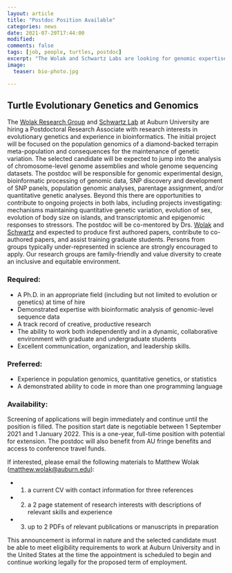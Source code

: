 ```yaml
---
layout: article
title: "Postdoc Position Available"
categories: news
date: 2021-07-20T17:44:00
modified:
comments: false
tags: [job, people, turtles, postdoc]
excerpt: "The Wolak and Schwartz Labs are looking for genomic expertise"
image:
  teaser: bio-photo.jpg

---
```



## Turtle Evolutionary Genetics and Genomics

The [Wolak Research Group](https://qgevoeco.com/) and [Schwartz Lab](www.schwartzlab-ecoevolutionarygenomics.org) at Auburn University are hiring a Postdoctoral Research Associate with research interests in evolutionary genetics and experience in bioinformatics. The initial project will be focused on the population genomics of a diamond-backed terrapin meta-population and consequences for the maintenance of genetic variation. The selected candidate will be expected to jump into the analysis of chromosome-level genome assemblies and whole genome sequencing datasets. The postdoc will be responsible for genomic experimental design, bioinformatic processing of genomic data, SNP discovery and development of SNP panels, population genomic analyses, parentage assignment, and/or quantitative genetic analyses. Beyond this there are opportunities to contribute to ongoing projects in both labs, including projects investigating: mechanisms maintaining quantitative genetic variation, evolution of sex, evolution of body size on islands, and transcriptomic and epigenomic responses to stressors. The postdoc will be co-mentored by Drs. [Wolak](https://qgevoeco.com/people/) and [Schwartz](https://www.schwartzlab-ecoevolutionarygenomics.org/research-c1enr) and expected to produce first authored papers, contribute to co-authored papers, and assist training graduate students. Persons from groups typically under-represented in science are strongly encouraged to apply. Our research groups are family-friendly and value diversity to create an inclusive and equitable environment. 

### Required:
  - A Ph.D. in an appropriate field (including but not limited to evolution or genetics) at time of hire
  - Demonstrated expertise with bioinformatic analysis of genomic-level sequence data
  - A track record of creative, productive research
  - The ability to work both independently and in a dynamic, collaborative environment with graduate and undergraduate students
  - Excellent communication, organization, and leadership skills.

### Preferred:
  - Experience in population genomics, quantitative genetics, or statistics
  - A demonstrated ability to code in more than one programming language

### Availability:
Screening of applications will begin immediately and continue until the position is filled. The position start date is negotiable between 1 September 2021 and 1 January 2022. This is a one-year, full-time position with potential for extension. The postdoc will also benefit from AU fringe benefits and access to conference travel funds. 

If interested, please email the following materials to Matthew Wolak (matthew.wolak@auburn.edu):
  - 1) a current CV with contact information for three references
  - 2) a 2 page statement of research interests with descriptions of relevant skills and experience
  - 3) up to 2 PDFs of relevant publications or manuscripts in preparation

This announcement is informal in nature and the selected candidate must be able to meet eligibility requirements to work at Auburn University and in the United States at the time the appointment is scheduled to begin and continue working legally for the proposed term of employment.


